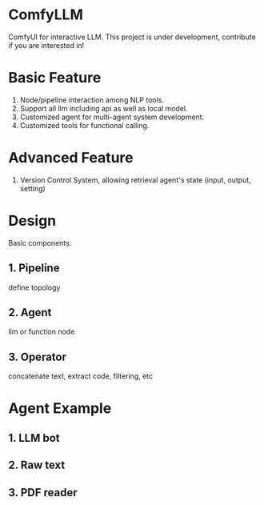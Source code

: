 # ComfyLLM
ComfyUI for interactive LLM. This project is under development, contribute if you are interested in! 


# Basic Feature
1. Node/pipeline interaction among NLP tools.
2. Support all llm including api as well as local model.
3. Customized agent for multi-agent system development.
4. Customized tools for functional calling.

# Advanced Feature
1. Version Control System, allowing retrieval agent's state (input, output, setting)


# Design
Basic components:
## 1. Pipeline
define topology
## 2. Agent
llm or function node
## 3. Operator
concatenate text, extract code, filtering, etc

# Agent Example
## 1. LLM bot
## 2. Raw text
## 3. PDF reader
